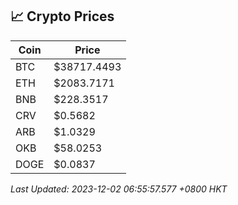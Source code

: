 ## 📈 Crypto Prices

| Coin | Price |
| ---- | ----- |
| BTC | $38717.4493 |
| ETH | $2083.7171 |
| BNB | $228.3517 |
| CRV | $0.5682 |
| ARB | $1.0329 |
| OKB | $58.0253 |
| DOGE | $0.0837 |

_Last Updated: 2023-12-02 06:55:57.577 +0800 HKT_